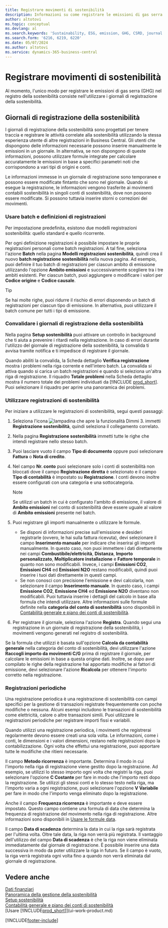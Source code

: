 ```yaml
---
title: Registrare movimenti di sostenibilità
description: Informazioni su come registrare le emissioni di gas serra (GHG).
author: altotovi
ms.topic: conceptual
ms.devlang: al
ms.search.keywords: 'Sustainability, ESG, emission, GHG, CSRD, journal'
ms.search.form: '6216, 6219, 6220'
ms.date: 05/07/2024
ms.author: altotovi
ms.service: dynamics-365-business-central
---
```


# <a name="record-sustainability-entries"></a>Registrare movimenti di sostenibilità

Al momento, l'unico modo per registrare le emissioni di gas serra (GHG) nel registro della sostenibilità consiste nell'utilizzare i giornali di registrazione della sostenibilità.

## <a name="sustainability-journals"></a>Giornali di registrazione della sostenibilità

I giornali di registrazione della sostenibilità sono progettati per tenere traccia e registrare le attività correlate alla sostenibilità utilizzando la stessa esperienza utente di altre registrazioni in Business Central. Gli utenti che dispongono delle informazioni necessarie possono inserire manualmente le emissioni in un giornale. In alternativa, se non dispongono di queste informazioni, possono utilizzare formule integrate per calcolare accuratamente le emissioni in base a specifici parametri noti che corrispondono a vari tipi di origini e conti.

Le informazioni immesse in un giornale di registrazione sono temporanee e possono essere modificate fintanto che sono nel giornale. Quando si esegue la registrazione, le informazioni vengono trasferite ai movimenti contabili sostenibilità in singoli conti di sostenibilità, dove non possono essere modificate. Si possono tuttavia inserire storni o correzioni dei movimenti.

### <a name="use-journal-templates-and-batches"></a>Usare batch e definizioni di registrazioni

Per impostazione predefinita, esistono due modelli registrazioni sostenibilità: quello standard e quello ricorrente.

Per ogni definizione registrazioni è possibile impostare le proprie registrazioni personali come batch registrazioni. A tal fine, seleziona l'azione **Batch** nella pagina **Modelli registrazioni sostenibilità**, quindi crea il nuovo **batch registrazione sostenibilità** nella nuova pagina. Ad esempio, puoi definire il tuo batch di registrazioni per ciascun ambito di emissione utilizzando l'opzione **Ambito emissioni** e successivamente scegliere tra i tre ambiti esistenti. Per ciascun batch, puoi aggiungere o modificare i valori per **Codice origine** e **Codice causale**.

> [!TIP]
> Se hai molte righe, puoi ridurre il rischio di errori disponendo un batch di registrazioni per ciascun tipo di emissione. In alternativa, puoi utilizzare il batch comune per tutti i tipi di emissione.

### <a name="validate-sustainability-journals"></a>Convalidare i giornali di registrazione della sostenibilità

Nella pagina **Setup sostenibilità** puoi attivare un controllo in background che ti aiuta a prevenire i ritardi nella registrazione. In caso di errori durante l'utilizzo del giornale di registrazione della sostenibilità, la convalida ti avvisa tramite notifica e ti impedisce di registrare il giornale.

Quando abiliti la convalida, la Scheda dettaglio **Verifica registrazione** mostra i problemi nella riga corrente e nell'intero batch. La convalida si attiva quando si carica un batch registrazioni e quando si seleziona un'altra riga di registrazione. Il riquadro **Totale problemi** nella Scheda dettaglio mostra il numero totale dei problemi individuati da [!INCLUDE [prod_short](includes/prod_short.md)]. Puoi selezionare il riquadro per aprire una panoramica dei problemi.

### <a name="work-with-sustainability-journals"></a>Utilizzare registrazioni di sostenibilità

Per iniziare a utilizzare le registrazioni di sostenibilità, segui questi passaggi:

1. Seleziona l'icona ![lampadina che apre la funzionalità Dimmi 3.](media/ui-search/search_small.png "Dimmi cosa vuoi fare") immetti **Registrazione sostenibilità**, quindi seleziona il collegamento correlato.
2. Nella pagina **Registrazione sostenibilità** immetti tutte le righe che intendi registrare nello stesso batch.
3. Puoi lasciare vuoto il campo **Tipo di documento** oppure puoi selezionare **Fattura** o **Nota di credito**.
4. Nel campo **Nr. conto** puoi selezionare solo i conti di sostenibilità non bloccati dove il campo **Registrazione diretta** è selezionato e il campo **Tipo di contabilità** è impostato su **Registrazione**. I conti devono inoltre essere configurati con una categoria e una sottocategoria.

    > [!NOTE]
    > Se utilizzi un batch in cui è configurato l'ambito di emissione, il valore di **Ambito emissioni** nel conto di sostenibilità deve essere uguale al valore di **Ambito emissioni** presente nel batch.

5. Puoi registrare gli importi manualmente o utilizzare le formule.

    - Se disponi di informazioni precise sull'emissione e desideri registrarle (ovvero, le hai sulla fattura ricevuta), devi selezionare il campo **Inserimento manuale** per indicare che inserirai gli importi manualmente. In questo caso, non puoi immettere i dati direttamente nei campi **Combustibile/elettricità**, **Distanza**, **Importo personalizzato**, **Moltiplicatore installazione** e **Fattore temporale** in quanto non sono modificabili. Invece, i campi **Emissioni CO2**, **Emissioni CH4** ed **Emissioni N2O** restano modificabili, quindi puoi inserire i tuoi dati direttamente in questi campi.
    - Se non conosci con precisione l'emissione e devi calcolarla, non selezionare il campo **Inserimento manuale**. In questo caso, i campi **Emissione CO2**, **Emissione CH4** ed **Emissione N2O** diventano non modificabili. Puoi tuttavia inserire i dettagli del calcolo in base alla formula che intendi utilizzare. Altre informazioni sulle formule definite nella **categoria del conto di sostenibilità** sono disponibili in [Contabilità generale e piano dei conti di sostenibilità](finance-sustainability-accounts-ledger.md#account-categories).

6. Per registrare il giornale, seleziona l'azione **Registra**. Quando segui una registrazione in un giornale di registrazione della sostenibilità, i movimenti vengono generati nel registro di sostenibilità.

Se la formula che utilizzi è basata sull'opzione **Calcola da contabilità generale** nella categoria del conto di sostenibilità, devi utilizzare l'azione **Raccogli importo da movimenti C/G** prima di registrare il giornale, per calcolare le emissioni in base a questa origine dati. Inoltre, se dopo aver compilato le righe della registrazione hai apportato modifiche ai fattori di emissione, devi selezionare l'azione **Ricalcola** per ottenere l'importo corretto nella registrazione.

### <a name="recurring-journals"></a>Registrazioni periodiche

Una registrazione periodica è una registrazione di sostenibilità con campi specifici per la gestione di transazioni registrate frequentemente con poche modifiche o nessuna. Alcuni esempi includono le transazioni di sostenibilità come elettricità, calore o altre transazioni simili. Puoi utilizzare le registrazioni periodiche per registrare importi fissi e variabili.

Quando utilizzi una registrazione periodica, i movimenti che registrerai regolarmente devono essere creati una sola volta. Le informazioni, come i conti, le dimensioni e i valori dimensioni, restano nelle registrazioni dopo la contabilizzazione. Ogni volta che effettui una registrazione, puoi apportare tutte le modifiche che ritieni necessarie.

Il campo **Metodo ricorrenza** è importante. Determina il modo in cui l'importo nella riga di registrazione viene gestito dopo la registrazione. Ad esempio, se utilizzi lo stesso importo ogni volta che registri la riga, puoi selezionare l'opzione **C Costante** per fare in modo che l'importo resti dopo la registrazione. Se utilizzi gli stessi conti e lo stesso testo nella riga, ma l'importo varia a ogni registrazione, puoi selezionare l'opzione **V Variabile** per fare in modo che l'importo venga eliminato dopo la registrazione.

Anche il campo **Frequenza ricorrenza** è importante e deve essere impostato. Questo campo contiene una formula di data che determina la frequenza di registrazione del movimento nella riga di registrazione. Altre informazioni sono disponibili in [Usare le formule data](ui-enter-date-ranges.md#use-date-formulas).

Il campo **Data di scadenza** determina la data in cui la riga sarà registrata per l'ultima volta. Oltre tale data, la riga non verrà più registrata. Il vantaggio dell'utilizzo del campo **Data di scadenza** è che la riga non viene eliminata immediatamente dal giornale di registrazione. È possibile inserire una data successiva in modo da poter utilizzare la riga in futuro. Se il campo è vuoto, la riga verrà registrata ogni volta fino a quando non verrà eliminata dal giornale di registrazione.

## <a name="see-also"></a>Vedere anche

[Dati finanziari](finance.md)  
[Panoramica della gestione della sostenibilità](finance-manage-sustainability.md)  
[Setup sostenibilità](finance-sustainability-setup.md)  
[Contabilità generale e piano dei conti di sostenibilità](finance-sustainability-accounts-ledger.md)  
[Usare [!INCLUDE[prod_short](includes/prod_short.md)]](ui-work-product.md)  

[!INCLUDE[footer-include](includes/footer-banner.md)]
